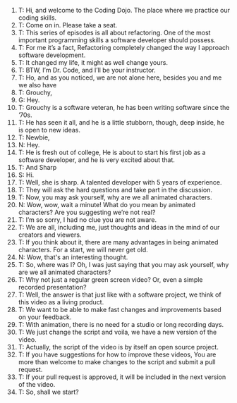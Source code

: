 1. T:
Hi, and welcome to the Coding Dojo. The place where we practice our coding skills.
1. T:
Come on in. Please take a seat.
1. T:
This series of episodes is all about refactoring. One of the most important programming skills a software developer should possess.
1. T:
For me it’s a fact, Refactoring completely changed the way I approach software development. 
1. T:
It changed my life, it might as well change yours.
1. T:
BTW, I’m Dr. Code, and I’ll be your instructor.
1. T:
Ho, and as you noticed, we are not alone here, besides you and me we also have 
1. T:
Grouchy,
1. G:
Hey.
1. T:
Grouchy is a software veteran, he has been writing software since the ’70s.
1. T:
He has seen it all, and he is a little stubborn, though, deep inside, he is open to new ideas.
1. T:
Newbie,
1. N:
Hey.
1. T:
He is fresh out of college, He is about to start his first job as a software developer, and he is very excited about that.
1. T:
And Sharp
1. S:
Hi.
1. T:
Well, she is sharp. A talented developer with 5 years of experience.
1. T:
They will ask the hard questions and take part in the discussion.
1. T:
Now, you may ask yourself, why are we all animated characters.
1. N:
Wow, wow, wait a minute! What do you mean by animated characters? Are you suggesting we’re not real?
1. T:
I’m so sorry, I had no clue you are not aware. 
1. T:
We are all, including me, just thoughts and ideas in the mind of our creators and viewers.
1. T:
If you think about it, there are many advantages in being animated characters. For a start, we will never get old.
1. N:
Wow, that's an interesting thought.
1. T:
So, where was I? Oh, I was just saying that you may ask yourself, why are we all animated characters?
1. T:
Why not just a regular green screen video? Or, even a simple recorded presentation?
1. T:
Well, the answer is that just like with a software project, we think of this video as a living product.
1. T:
We want to be able to make fast changes and improvements based on your feedback.
1. T:
With animation, there is no need for a studio or long recording days. 
1. T:
We just change the script and voila, we have a new version of the video.
1. T:
Actually, the script of the video is by itself an open source project.
1. T:
If you have suggestions for how to improve these videos,
You are more than welcome to make changes to the script and submit a pull request.
1. T:
If your pull request is approved, it will be included in the next version of the video.
1. T:
So, shall we start?
